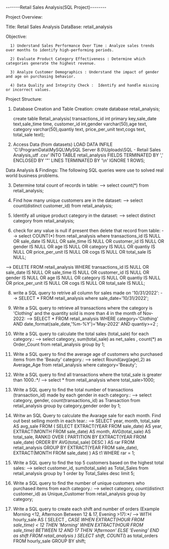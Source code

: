 -------Retail Sales Analysis(SQL Project)--------

Project Overview:

Title:
       Retail Sales Analysis
DataBase:
      retail_analysis

Objective:

      1) Understand Sales Performance Over Time : Analyze sales trends over months to identify high-performing periods.
      
      2) Evaluate Product Category Effectiveness : Determine which categories generate the highest revenue.
      
      3) Analyze Customer Demographics : Understand the impact of gender and age on purchasing behavior.
      
      4) Data Quality and Integrity Check :  Identify and handle missing or incorrect values.


Project Structure: 
1) Database Creation and Table Creation:
     create database retail_analysis;

     create table Retail_analysis(
     transactions_id int primary key,sale_date text,sale_time time,
     customer_id int,gender varchar(50),age text,
     category varchar(50),quantiy text,
     price_per_unit text,cogs text,
     total_sale text);

2) Access Data (from datasets)
     LOAD DATA INFILE 'C:\\ProgramData\\MySQL\\MySQL Server 8.0\\Uploads\\SQL - Retail Sales Analysis_utf .csv'
     INTO TABLE retail_analysis
     FIELDS TERMINATED BY ','
     ENCLOSED BY '"'
     LINES TERMINATED BY '\n'
     IGNORE 1 ROWS;


Data Analysis & Findings:
    The following SQL queries were use to solved real world business problems.

   
3) Determine total count of records in table:
-->  select count(*) from retail_analysis;
      
4) Find how many unique customers are in the dataset:
-->  select  count(distinct customer_id) from retail_analysis;

5) Identify all unique product category in the dataset:
-->  select distinct category from retail_analysis;

6) check for any value is null if present then delete that record from table:
--> select COUNT(*) from retail_analysis 
    where 
    transactions_id IS NULL OR sale_date IS NULL 
    OR sale_time IS NULL OR customer_id IS NULL 
    OR gender IS NULL OR age IS NULL 
    OR  category IS NULL OR quantiy IS NULL 
    OR price_per_unit IS NULL OR cogs IS NULL OR total_sale IS NULL;


--> DELETE FROM retail_analysis
    WHERE 
    transactions_id IS NULL OR sale_date IS NULL 
    OR sale_time IS NULL OR customer_id IS NULL 
    OR gender IS NULL OR age IS NULL 
    OR  category IS NULL OR quantiy IS NULL 
    OR price_per_unit IS NULL OR cogs IS NULL OR total_sale IS NULL;


8) write a SQL query to retrive all column for sales made on '10/31/2022': 
--> SELECT * FROM retail_analysis where sale_date='10/31/2022';

9) Write a SQL query to retrieve all transactions where the category is 'Clothing' and the quantity sold is more than 4 in the month of Nov-2022:
--> SELECT * FROM retail_analysis
    WHERE category='Clothing' AND date_format(sale_date,'%m-%Y')='May-2022' AND quantiy>=2 ;

10)  Write a SQL query to calculate the total sales (total_sale) for each category.:
--> select category,
    sum(total_sale) as net_sales ,
    count(*) as Order_Count from retail_analysis group by 1;

12) Write a SQL query to find the average age of customers who purchased items from the 'Beauty' category.:
--> select Round(avg(age),2)
    as Average_Age from retail_analysis
    where category='Beauty';

13) Write a SQL query to find all transactions where the total_sale is greater than 1000.:*/
--> select * from retail_analysis where total_sale>1000;

14) Write a SQL query to find the total number of transactions (transaction_id) made by each gender in each category.:
--> select category, gender, count(transactions_id)
    as Transaction from retail_analysis
    group by category,gender order by 1;

15) Writw an SQL Query to calculate the Avarage sale for each month. Find out best selling month in each tear.:
--> SELECT year, month, total_sale AS avg_sale
     FROM (
     SELECT 
        EXTRACT(YEAR FROM sale_date) AS year,
        EXTRACT(MONTH FROM sale_date) AS month,
        AVG(total_sale) AS total_sale,
        RANK() OVER (
            PARTITION BY EXTRACT(YEAR FROM sale_date)
            ORDER BY AVG(total_sale) DESC
        ) AS rar
     FROM retail_analysis
     GROUP BY EXTRACT(YEAR FROM sale_date), EXTRACT(MONTH FROM sale_date)
     ) AS t1
     WHERE rar = 1;

16) Write a SQL query to find the top 5 customers based on the highest total sales:
--> select customer_id, sum(total_sale) as
    Total_Sales from retail_analysis group by 1
    order by Total_Sales desc limit 5;

17) Write a SQL query to find the number of unique customers who purchased items from each category.:
--> select category, count(distinct customer_id)
      as Unique_Customer from retail_analysis group by category;

18) Write a SQL query to create each shift and number of orders (Example Morning <12, Afternoon Between 12 & 17, Evening >17):*/
--> WITH hourly_sale
    AS
    (
    SELECT *,
        CASE
            WHEN EXTRACT(HOUR FROM sale_time) < 12 THEN 'Morning'
            WHEN EXTRACT(HOUR FROM sale_time) BETWEEN 12 AND 17 THEN 'Afternoon'
            ELSE 'Evening'
        END as shift
    FROM retail_analysis
    )
    SELECT 
        shift,
        COUNT(*) as total_orders    
    FROM hourly_sale
    GROUP BY shift;










    
